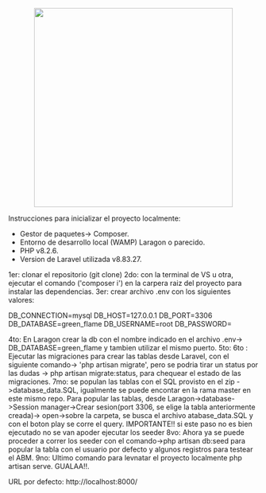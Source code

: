 <p align="center"><a href="https://laravel.com" target="_blank"><img src="https://raw.githubusercontent.com/laravel/art/master/logo-lockup/5%20SVG/2%20CMYK/1%20Full%20Color/laravel-logolockup-cmyk-red.svg" width="400"></a></p>



Instrucciones para inicializar el proyecto localmente:
- Gestor de paquetes-> Composer.
- Entorno de desarrollo local (WAMP) Laragon o parecido.
- PHP v8.2.6.
- Version de Laravel utilizada v8.83.27.

1er: clonar el repositorio (git clone)
2do: con la terminal de VS u otra, ejecutar el comando ('composer i') en la carpera raiz del proyecto para instalar las dependencias.
3er: crear archivo .env con los siguientes valores:

DB_CONNECTION=mysql
DB_HOST=127.0.0.1
DB_PORT=3306
DB_DATABASE=green_flame
DB_USERNAME=root
DB_PASSWORD=

4to: En Laragon crear la db con el nombre indicado en el archivo .env-> DB_DATABASE=green_flame y tambien utilizar el mismo puerto.
5to: 
6to : Ejecutar las migraciones para crear las tablas desde Laravel, con el siguiente comando-> 'php artisan migrate', pero se podria tirar un status por las dudas -> php artisan migrate:status, para chequear el estado de las migraciones.
7mo: se populan las tablas con el SQL provisto en el zip ->database_data.SQL, igualmente se puede encontar en la rama master en este mismo repo. Para popular las tablas, desde Laragon->database->Session manager->Crear sesion(port 3306, se elige la tabla anteriormente creada)-> open->sobre la carpeta, se busca el archivo atabase_data.SQL y con el boton play se corre el query. IMPORTANTE!! si este paso no es bien ejecutado no se van apoder ejecutar los seeder
8vo: Ahora ya se puede proceder a correr los seeder con el comando->php artisan db:seed para popular la tabla con el usuario por defecto y algunos registros para testear el ABM.
9no: Ultimo comando para levnatar el proyecto localmente php artisan serve. GUALAA!!.

URL por defecto: http://localhost:8000/


